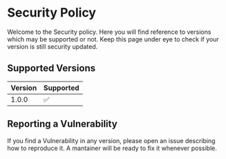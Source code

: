 # Security Policy
Welcome to the Security policy. Here you will find reference to versions which may be supported or not.
Keep this page under eye to check if your version is still security updated.

## Supported Versions

| Version | Supported          |
| ------- | ------------------ |
| 1.0.0   | :white_check_mark: |

## Reporting a Vulnerability
If you find a Vulnerability in any version, please open an issue describing how to reproduce it. A mantainer
will be ready to fix it whenever possible.

